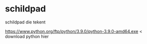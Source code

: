 # schildpad
schildpad die tekent

https://www.python.org/ftp/python/3.9.0/python-3.9.0-amd64.exe < download python hier
